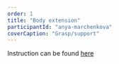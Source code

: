 ```yaml
---
order: 1
title: "Body extension"
participantId: "anya-marchenkova"
coverCaption: "Grasp/support"
---
```


Instruction can be found [here](https://drive.google.com/file/d/1Z29EgFtKUsFy6JBcLK2Hr5_D4sIGxwwo/view?usp=sharing)
